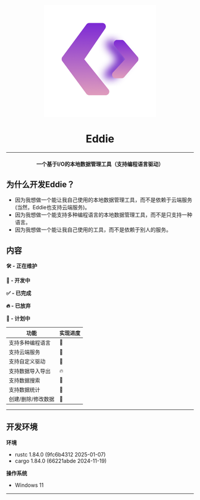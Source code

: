 <div align="center">
	 <img title="" src="MDRes/EddieLogo.png" alt="" height="300" width="300">

# Eddie

---

#### 一个基于I/O的本地数据管理工具（支持编程语言驱动）

</div>

## 为什么开发Eddie？

- 因为我想做一个能让我自己使用的本地数据管理工具，而不是依赖于云端服务(当然，Eddie也支持云端服务)。
- 因为我想做一个能支持多种编程语言的本地数据管理工具，而不是只支持一种语言。
- 因为我想做一个能让我自己使用的工具，而不是依赖于别人的服务。

## 内容

**🛠️ - 正在维护**

**🧱 - 开发中**

**✅ - 已完成**

**🔥 - 已放弃**

**📝 - 计划中**

|功能|实现进度|
|----|-|
|支持多种编程语言|🧱|
|支持云端服务|📝|
|支持自定义驱动|📝|
|支持数据导入导出|🔥|
|支持数据搜索|🧱|
|支持数据统计|🧱|
|创建/删除/修改数据|🧱|

---

## 开发环境

**环境**
- rustc 1.84.0 (9fc6b4312 2025-01-07)
- cargo 1.84.0 (66221abde 2024-11-19)

**操作系统**
- Windows 11

---